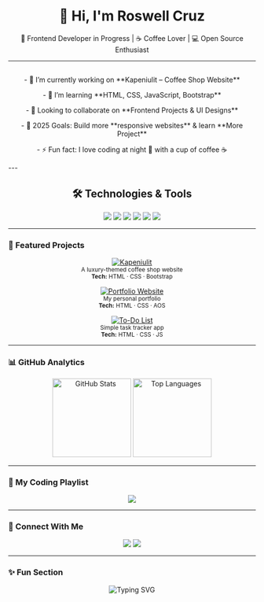 <h1 align="center">👋 Hi, I'm Roswell Cruz</h1>
<p align="center">🌱 Frontend Developer in Progress | ☕ Coffee Lover | 💻 Open Source Enthusiast</p>

---
<div class="container text-center">
  <div class="row">
    <h2 align="center"></h2>
    <div class="col">
      <p align="center">- 🔭 I’m currently working on **Kapeniulit – Coffee Shop Website**</p>
    </div>
    <div class="col">
      <p align="center">- 🌱 I’m learning **HTML, CSS, JavaScript, Bootstrap** </p>
    </div>
    <div class="col">
      <p align="center">- 👯 Looking to collaborate on **Frontend Projects & UI Designs**</p>
    </div>
    <div class="col">
      <p align="center">- 🎯 2025 Goals: Build more **responsive websites** & learn **More Project**</p>
    </div>
    <div class="col">
      <p align="center">- ⚡ Fun fact: I love coding at night 🌙 with a cup of coffee ☕</p>
    </div>
  </div>
</div>
---
<h2 align="center">🛠️ Technologies & Tools</h2>
<p align="center">
  <img src="https://img.shields.io/badge/HTML5-E34F26?style=for-the-badge&logo=html5&logoColor=white" />
  <img src="https://img.shields.io/badge/CSS3-1572B6?style=for-the-badge&logo=css3&logoColor=white" />
  <img src="https://img.shields.io/badge/Bootstrap-563D7C?style=for-the-badge&logo=bootstrap&logoColor=white" />
  <img src="https://img.shields.io/badge/JavaScript-F7DF1E?style=for-the-badge&logo=javascript&logoColor=black" />
  <img src="https://img.shields.io/badge/GitHub-181717?style=for-the-badge&logo=github&logoColor=white" />
  <img src="https://img.shields.io/badge/VSCode-007ACC?style=for-the-badge&logo=visual-studio-code&logoColor=white" />
</p>


---
### 📌 Featured Projects

<p align="center">
  <a href="https://github.com/roswell23/kapeniulit">
    <img src="https://img.shields.io/badge/🌸 Kapeniulit-Website-E34F26?style=for-the-badge&logo=html5&logoColor=white" alt="Kapeniulit" />
  </a>
  <br>
  <sub>A luxury-themed coffee shop website <br> <b>Tech:</b> HTML · CSS · Bootstrap</sub>
</p>

<p align="center">
  <a href="https://github.com/roswell23/portfolio-">
    <img src="https://img.shields.io/badge/🎨 Portfolio-Website-1572B6?style=for-the-badge&logo=css3&logoColor=white" alt="Portfolio Website" />
  </a>
  <br>
  <sub>My personal portfolio <br> <b>Tech:</b> HTML · CSS · AOS</sub>
</p>

<p align="center">
  <a href="https://github.com/roswell23/To-Do-List">
    <img src="https://img.shields.io/badge/✅ To--Do--List-App-F7DF1E?style=for-the-badge&logo=javascript&logoColor=black" alt="To-Do List" />
  </a>
  <br>
  <sub>Simple task tracker app <br> <b>Tech:</b> HTML · CSS · JS</sub>
</p>

---
### 📊 GitHub Analytics
<p align="center">
  <img src="https://github-readme-stats.vercel.app/api?username=roswell23&show_icons=true&theme=tokyonight" alt="GitHub Stats" height="160"/>
  <img src="https://github-readme-stats.vercel.app/api/top-langs/?username=roswell23&layout=compact&theme=tokyonight" alt="Top Languages" height="160"/>
</p>

---

### 🎵 My Coding Playlist
<p align="center">
  <a href="https://open.spotify.com/user/roswellcruz12">
    <img src="https://img.shields.io/badge/Spotify-Listen%20Now-1DB954?style=for-the-badge&logo=spotify&logoColor=white">
  </a>
</p>



---

### 🔗 Connect With Me
<p align="center">
  <a href="https://facebook.com/roswell.cruz.22439"><img src="https://img.shields.io/badge/Facebook-1877F2?style=for-the-badge&logo=facebook&logoColor=white"></a>
  <a href="https://youtube.com/@Roswellcruz"><img src="https://img.shields.io/badge/YouTube-FF0000?style=for-the-badge&logo=youtube&logoColor=white"></a>
</p>

---

### ✨ Fun Section
<p align="center">
  <img src="https://readme-typing-svg.herokuapp.com?font=Fira+Code&pause=1000&color=F7F7F7&center=true&width=435&lines=Frontend+Developer+in+progress...;Building+modern+websites+...;Let's+code+together!" alt="Typing SVG" />
</p>
